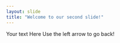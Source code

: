 ```yaml
---
layout: slide
title: "Welcome to our second slide!"
---
```

Your text Here
Use the left arrow to go back!

